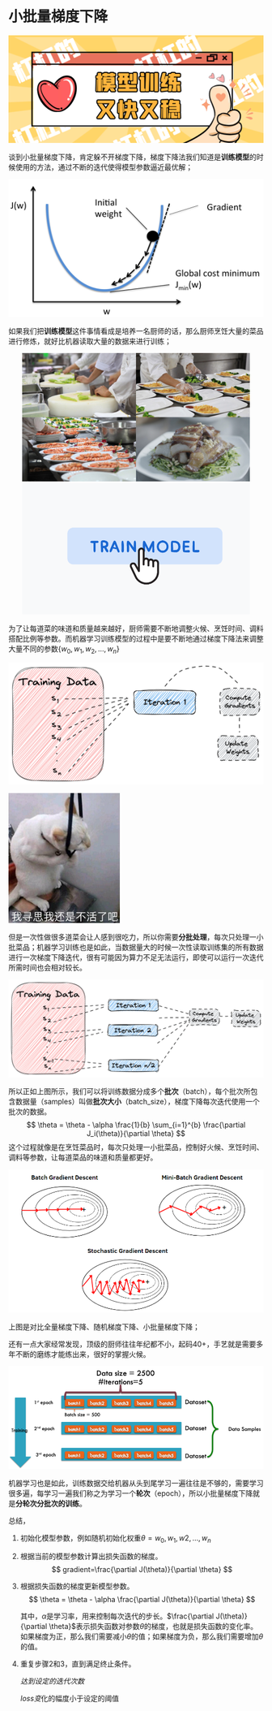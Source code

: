 # 小批量梯度下降

![image-20230317140402274](imgs/image-20230317140402274.png)



谈到小批量梯度下降，肯定躲不开梯度下降，梯度下降法我们知道是**训练模型**的时候使用的方法，通过不断的迭代使得模型参数逼近最优解；

![What are gradient descent and stochastic gradient descent?](imgs/ball.png)

如果我们把**训练模型**这件事情看成是培养一名厨师的话，那么厨师烹饪大量的菜品进行修炼，就好比机器读取大量的数据来进行训练；

<center class="half"> <img src="imgs/w1440_h2880.jpeg" width=450/> <img src="imgs/image-20230317141904951.png" width=450/> </center>

为了让每道菜的味道和质量越来越好，厨师需要不断地调整火候、烹饪时间、调料搭配比例等参数。而机器学习训练模型的过程中是要不断地通过梯度下降法来调整大量不同的参数$\{w_0,w_1,w_2,\ldots,w_n\}$

![Differences Between Epoch, Batch, and Mini-batch | Baeldung on Computer  Science](imgs/batch_gd.png)

<img src="imgs/image-20230317143715958.png" alt="image-20230317143715958" style="zoom: 25%;" />

但是一次性做很多道菜会让人感到很吃力，所以你需要**分批处理**，每次只处理一小批菜品；机器学习训练也是如此，当数据量大的时候一次性读取训练集的所有数据进行一次梯度下降迭代，很有可能因为算力不足无法运行，即使可以运行一次迭代所需时间也会相对较长。

![Differences Between Epoch, Batch, and Mini-batch | Baeldung on Computer  Science](imgs/minibatch_gd.png)

所以正如上图所示，我们可以将训练数据分成多个**批次**（batch），每个批次所包含数据量（samples）叫做**批次大小**（batch_size），梯度下降每次迭代使用一个批次的数据。
$$
\theta = \theta - \alpha \frac{1}{b} \sum_{i=1}^{b} \frac{\partial J_i(\theta)}{\partial \theta}
$$
这个过程就像是在烹饪菜品时，每次只处理一小批菜品，控制好火候、烹饪时间、调料等参数，让每道菜品的味道和质量都更好。

![Gradient Descent and its Types - Analytics Vidhya](imgs/58182variations_comparison.png)

上图是对比全量梯度下降、随机梯度下降、小批量梯度下降；

还有一点大家经常发现，顶级的厨师往往年纪都不小，起码40+，手艺就是需要多年不断的磨练才能练出来，很好的掌握火候。

![第七章 神经网络与深度学习 — 《计算传播基础》](imgs/neural8.png)

机器学习也是如此，训练数据交给机器从头到尾学习一遍往往是不够的，需要学习很多遍，每学习一遍我们称之为学习一个**轮次**（epoch），所以小批量梯度下降就是**分轮次分批次的训练**。



总结，

1.  初始化模型参数，例如随机初始化权重$\theta=w_0,w_1,w2,\ldots,w_n$

2.  根据当前的模型参数计算出损失函数的梯度。
    $$
    gradient=\frac{\partial J(\theta)}{\partial \theta}
    $$

3.  根据损失函数的梯度更新模型参数。
    $$
    \theta = \theta - \alpha \frac{\partial J(\theta)}{\partial \theta}
    $$


    其中，$\alpha$是学习率，用来控制每次迭代的步长。$\frac{\partial J(\theta)}{\partial \theta}$表示损失函数对参数$\theta$的梯度，也就是损失函数的变化率。如果梯度为正，那么我们需要减小$\theta$的值；如果梯度为负，那么我们需要增加$\theta$的值。

4.  重复步骤2和3，直到满足终止条件。

    *达到设定的迭代次数*

    *loss变*化的幅度小于设定的阈值
